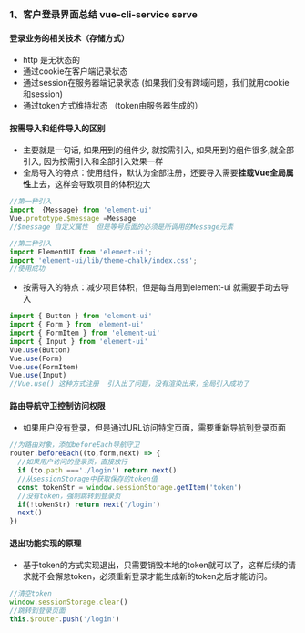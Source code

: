 ### 1、客户登录界面总结 vue-cli-service serve

#### 登录业务的相关技术（存储方式）
- http 是无状态的
- 通过cookie在客户端记录状态
- 通过session在服务器端记录状态  (如果我们没有跨域问题，我们就用cookie和session)
- 通过token方式维持状态  （token由服务器生成的）

#### 按需导入和组件导入的区别
- 主要就是一句话, 如果用到的组件少, 就按需引入, 如果用到的组件很多,就全部引入, 因为按需引入和全部引入效果一样
- 全局导入的特点：使用组件，默认为全部注册，还要导入需要**挂载Vue全局属性**上去，这样会导致项目的体积边大
```js
//第一种引入
import  {Message} from 'element-ui'
Vue.prototype.$message =Message
//$message 自定义属性  但是等号后面的必须是所调用的Message元素   

//第二种引入
import ElementUI from 'element-ui';
import 'element-ui/lib/theme-chalk/index.css';
//使用成功

```
- 按需导入的特点：减少项目体积，但是每当用到element-ui 就需要手动去导入
```js
import { Button } from 'element-ui'
import { Form } from 'element-ui'
import { FormItem } from 'element-ui'
import { Input } from 'element-ui'
Vue.use(Button)
Vue.use(Form)
Vue.use(FormItem)
Vue.use(Input)
//Vue.use() 这种方式注册  引入出了问题，没有渲染出来，全局引入成功了
```
#### 路由导航守卫控制访问权限
- 如果用户没有登录，但是通过URL访问特定页面，需要重新导航到登录页面
```js
//为路由对象，添加beforeEach导航守卫
router.beforeEach((to,form,next) => {
  //如果用户访问的登录页，直接放行
  if (to.path ==='./login') return next()
  //从sessionStorage中获取保存的token值
  const tokenStr = window.sessionStorage.getItem('token')
  //没有token，强制跳转到登录页
  if(!tokenStr) return next('/login')
  next()
})
```
#### 退出功能实现的原理
- 基于token的方式实现退出，只需要销毁本地的token就可以了，这样后续的请求就不会懈怠token，必须重新登录才能生成新的token之后才能访问。
```js
//清空token
window.sessionStorage.clear()
//跳转到登录页面
this.$router.push('/login')
```


